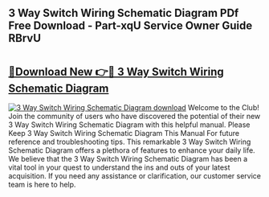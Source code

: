 ## 3 Way Switch Wiring Schematic Diagram PDf Free Download - Part-xqU Service Owner Guide RBrvU

# <h2><a href="http://dfpg32.blite.top/?on=3+Way+Switch+Wiring+Schematic+Diagram">🔗Download New 👉🔴 3 Way Switch Wiring Schematic Diagram</a></h2>

[![3 Way Switch Wiring Schematic Diagram download](https://i.imgur.com/lujVjoI.png)](http://dfpg32.blite.top/?on=3+Way+Switch+Wiring+Schematic+Diagram)
Welcome to the Club! Join the community of users who have discovered the potential of their new 3 Way Switch Wiring Schematic Diagram with this helpful manual. Please Keep 3 Way Switch Wiring Schematic Diagram This Manual For future reference and troubleshooting tips. This remarkable 3 Way Switch Wiring Schematic Diagram offers a plethora of features to enhance your daily life. We believe that the 3 Way Switch Wiring Schematic Diagram has been a vital tool in your quest to understand the ins and outs of your latest acquisition. If you need any assistance or clarification, our customer service team is here to help.
